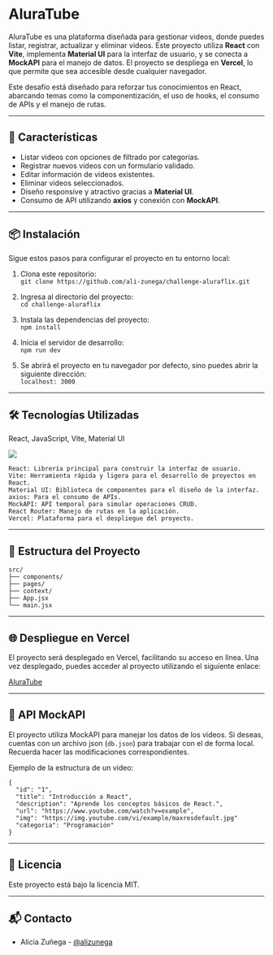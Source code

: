 # AluraTube

AluraTube es una plataforma diseñada para gestionar videos, donde puedes listar, registrar, actualizar y eliminar videos. Este proyecto utiliza **React** con **Vite**, implementa **Material UI** para la interfaz de usuario, y se conecta a **MockAPI** para el manejo de datos. El proyecto se despliega en **Vercel**, lo que permite que sea accesible desde cualquier navegador.

Este desafío está diseñado para reforzar tus conocimientos en React, abarcando temas como la componentización, el uso de hooks, el consumo de APIs y el manejo de rutas.

---

## 🚀 Características

- Listar videos con opciones de filtrado por categorías.
- Registrar nuevos videos con un formulario validado.
- Editar información de videos existentes.
- Eliminar videos seleccionados.
- Diseño responsive y atractivo gracias a **Material UI**.
- Consumo de API utilizando **axios** y conexión con **MockAPI**.

---

## 📦 Instalación

Sigue estos pasos para configurar el proyecto en tu entorno local:    

1. Clona este repositorio:    
   ``` git clone https://github.com/ali-zunega/challenge-aluraflix.git ```    
   
2. Ingresa al directorio del proyecto:    
  ``` cd challenge-aluraflix ```     

3. Instala las dependencias del proyecto:     
  ``` npm install ```     

4. Inicia el servidor de desarrollo:      
  ``` npm run dev ```    

5. Se abrirá el proyecto en tu navegador por defecto, sino puedes abrir la siguiente dirección:       
   ``` localhost: 3000 ```    

---

## 🛠️ Tecnologías Utilizadas    

<div>
    <p>React, JavaScript, Vite, Material UI </p>
  <a href="https://skillicons.dev">
    <img src="https://skillicons.dev/icons?i=react,js,vite,materialui&theme=dark" />
  </a>
</div>


```
React: Librería principal para construir la interfaz de usuario.
Vite: Herramienta rápida y ligera para el desarrollo de proyectos en React.
Material UI: Biblioteca de componentes para el diseño de la interfaz.
axios: Para el consumo de APIs.
MockAPI: API temporal para simular operaciones CRUD.
React Router: Manejo de rutas en la aplicación.
Vercel: Plataforma para el despliegue del proyecto.
```

---

## 📂 Estructura del Proyecto    

```
src/
├── components/       
├── pages/           
├── context/          
├── App.jsx        
└── main.jsx          

```
---

## 🌐 Despliegue en Vercel    

El proyecto será desplegado en Vercel, facilitando su acceso en línea. Una vez desplegado, puedes acceder al proyecto utilizando el siguiente enlace:    

[AluraTube](https://challenge-aluraflix-seven.vercel.app/)

---

## 🔗 API MockAPI     

El proyecto utiliza MockAPI para manejar los datos de los videos. Si deseas, cuentas con un archivo json (```db.json```) para trabajar con el de forma local. Recuerda hacer las modificaciones correspondientes.

Ejemplo de la estructura de un video:

```
{
  "id": "1",
  "title": "Introducción a React",
  "description": "Aprende los conceptos básicos de React.",
  "url": "https://www.youtube.com/watch?v=example",
  "img": "https://img.youtube.com/vi/example/maxresdefault.jpg"
  "categoria": "Programación"
}
```
---

## 📝 Licencia

Este proyecto está bajo la licencia MIT.

---

## 📬 Contacto

- Alicia Zuñega - [@alizunega](https://github.com/alizunega)




